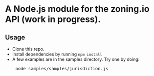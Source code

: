 # A Node.js module for the zoning.io API (work in progress).

## Usage

* Clone this repo.
* Install dependencies by running <code>npm install</code>
* A few examples are in the samples directory. Try one by doing:

<pre>
	node samples/samples/jurisdiction.js
</pre> 

